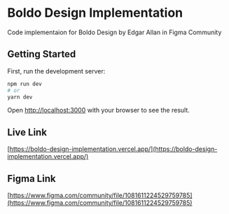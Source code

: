 # Boldo Design Implementation

Code implementaion for Boldo Design by Edgar Allan in Figma Community

## Getting Started

First, run the development server:

```bash
npm run dev
# or
yarn dev
```

Open [http://localhost:3000](http://localhost:3000) with your browser to see the result.

## Live Link

[https://boldo-design-implementation.vercel.app/](https://boldo-design-implementation.vercel.app/)

## Figma Link

[https://www.figma.com/community/file/1081611224529759785](https://www.figma.com/community/file/1081611224529759785)
